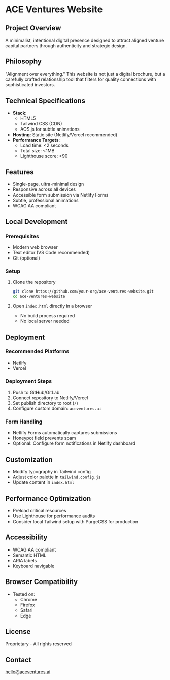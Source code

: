 # ACE Ventures Website

## Project Overview

A minimalist, intentional digital presence designed to attract aligned venture capital partners through authenticity and strategic design.

## Philosophy

"Alignment over everything." This website is not just a digital brochure, but a carefully crafted relationship tool that filters for quality connections with sophisticated investors.

## Technical Specifications

- **Stack**:
  - HTML5
  - Tailwind CSS (CDN)
  - AOS.js for subtle animations
- **Hosting**: Static site (Netlify/Vercel recommended)
- **Performance Targets**:
  - Load time: <2 seconds
  - Total size: <1MB
  - Lighthouse score: >90

## Features

- Single-page, ultra-minimal design
- Responsive across all devices
- Accessible form submission via Netlify Forms
- Subtle, professional animations
- WCAG AA compliant

## Local Development

### Prerequisites

- Modern web browser
- Text editor (VS Code recommended)
- Git (optional)

### Setup

1. Clone the repository

   ```bash
   git clone https://github.com/your-org/ace-ventures-website.git
   cd ace-ventures-website
   ```

2. Open `index.html` directly in a browser
   - No build process required
   - No local server needed

## Deployment

### Recommended Platforms

- Netlify
- Vercel

### Deployment Steps

1. Push to GitHub/GitLab
2. Connect repository to Netlify/Vercel
3. Set publish directory to root (`/`)
4. Configure custom domain: `aceventures.ai`

### Form Handling

- Netlify Forms automatically captures submissions
- Honeypot field prevents spam
- Optional: Configure form notifications in Netlify dashboard

## Customization

- Modify typography in Tailwind config
- Adjust color palette in `tailwind.config.js`
- Update content in `index.html`

## Performance Optimization

- Preload critical resources
- Use Lighthouse for performance audits
- Consider local Tailwind setup with PurgeCSS for production

## Accessibility

- WCAG AA compliant
- Semantic HTML
- ARIA labels
- Keyboard navigable

## Browser Compatibility

- Tested on:
  - Chrome
  - Firefox
  - Safari
  - Edge

## License

Proprietary - All rights reserved

## Contact

hello@aceventures.ai
